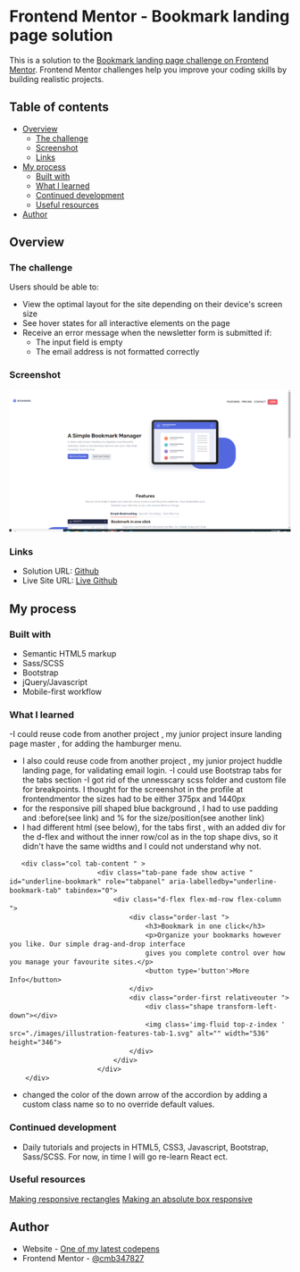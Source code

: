 # Frontend Mentor - Bookmark landing page solution

This is a solution to the [Bookmark landing page challenge on Frontend Mentor](https://www.frontendmentor.io/challenges/bookmark-landing-page-5d0b588a9edda32581d29158). Frontend Mentor challenges help you improve your coding skills by building realistic projects. 

## Table of contents

- [Overview](#overview)
  - [The challenge](#the-challenge)
  - [Screenshot](#screenshot)
  - [Links](#links)
- [My process](#my-process)
  - [Built with](#built-with)
  - [What I learned](#what-i-learned)
  - [Continued development](#continued-development)
  - [Useful resources](#useful-resources)
- [Author](#author)

## Overview

### The challenge

Users should be able to:

- View the optimal layout for the site depending on their device's screen size
- See hover states for all interactive elements on the page
- Receive an error message when the newsletter form is submitted if:
  - The input field is empty
  - The email address is not formatted correctly

### Screenshot

![screenshot](./images/screenshot.PNG "screenshot")

### Links

- Solution URL: [Github]()
- Live Site URL: [Live Github]()

## My process

### Built with

- Semantic HTML5 markup
- Sass/SCSS
- Bootstrap
- jQuery/Javascript
- Mobile-first workflow


### What I learned
  
  -I could reuse code from another project , my junior project insure landing page master , for adding the hamburger menu.
  - I also could reuse code from another project , my junior project huddle landing page,  for validating email login.
  -I could use Bootstrap tabs for the tabs section 
  -I got rid of the unnesscary scss folder and custom file for breakpoints. I thought for the screenshot in the profile at frontendmentor the sizes had to be either 375px and 1440px
  - for the responsive pill shaped blue background , I had to use padding and :before(see link) 
    and % for the size/position(see another link)
  - I had different html (see below), for the tabs first , with an added div for the d-flex and without the inner row/col as in the top shape divs, so it didn't have the same widths and I could not understand why not. 
  ```
     <div class="col tab-content " >
                        <div class="tab-pane fade show active " id="underline-bookmark" role="tabpanel" aria-labelledby="underline-bookmark-tab" tabindex="0">
                            <div class="d-flex flex-md-row flex-column ">
                                <div class="order-last ">
                                    <h3>Bookmark in one click</h3>
                                    <p>Organize your bookmarks however you like. Our simple drag-and-drop interface 
                                    gives you complete control over how you manage your favourite sites.</p>
                                    <button type='button'>More Info</button>
                                </div>
                                <div class="order-first relativeouter ">
                                    <div class="shape transform-left-down"></div>
                                    <img class='img-fluid top-z-index ' src="./images/illustration-features-tab-1.svg" alt="" width="536" height="346">
                                </div>
                            </div>
                        </div>
      </div>
  ```
  - changed the color of the down arrow of the accordion by adding a custom class name so to no override default values.

  

### Continued development

- Daily tutorials and projects in HTML5, CSS3, Javascript, Bootstrap, Sass/SCSS. For now, in time I will go re-learn React ect.

### Useful resources

[Making responsive rectangles](https://bethsoderberg.com/blog/making-responsive-rectangles-and-squares-with-css/)
[Making an absolute box responsive](https://www.shecodes.io/athena/50922-how-to-make-an-absolute-box-responsive-with-css)



## Author

- Website - [One of my latest codepens](https://codepen.io/cynthiab72/pen/oNybYON)
- Frontend Mentor - [@cmb347827](https://www.frontendmentor.io/profile/cmb347827)

